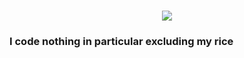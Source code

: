 <p align="center"><br>
  <img src="https://readme-typing-svg.herokuapp.com?font=JetBrainsMono+NF&color=89E2F7&center=true&vCenter=true&width=500&lines=Hi%2C+I'm+N3ko!">
  <br>
  <h3>I code nothing in particular excluding my rice</h3>
</p>

